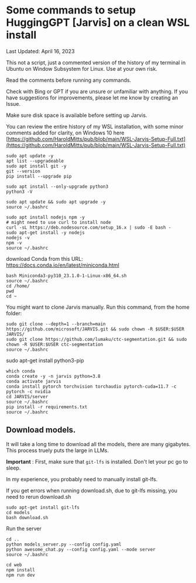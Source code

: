 # Some commands to setup HuggingGPT [Jarvis] on a clean WSL install 
Last Updated: April 16, 2023

This not a script, just a commented version of the history of my terminal in Ubuntu on Window Subsystem for Linux. Use at your own risk. 

Read the comments before running any commands.

Check with Bing or GPT if you are unsure or unfamiliar with anything. 
If you have suggestions for improvements, please let me know by creating an Issue.

Make sure disk space is available before setting up Jarvis.

You can review the entire history of my WSL installation, with some minor comments added for clarity, on Windows 10 here [https://github.com/HaroldMitts/pub/blob/main/WSL-Jarvis-Setup-Full.txt](https://github.com/HaroldMitts/pub/blob/main/WSL-Jarvis-Setup-Full.txt)


```
sudo apt update -y
apt list --upgradeable
sudo apt install git -y
git --version
pip install --upgrade pip
```

```
sudo apt install --only-upgrade python3
python3 -V
```

```
sudo apt update && sudo apt upgrade -y
source ~/.bashrc
```

```
sudo apt install nodejs npm -y
# might need to use curl to install node
curl -sL https://deb.nodesource.com/setup_16.x | sudo -E bash -
sudo apt-get install -y nodejs
nodejs -v
npm -v
source ~/.bashrc
```

download Conda from this URL: https://docs.conda.io/en/latest/miniconda.html

```
bash Miniconda3-py310_23.1.0-1-Linux-x86_64.sh
source ~/.bashrc
cd /home/
pwd
cd ~
```

You might want to clone Jarvis manually. Run this command, from the home folder:

```
sudo git clone --depth=1 --branch=main https://github.com/microsoft/JARVIS.git && sudo chown -R $USER:$USER JARVIS/
sudo git clone https://github.com/lumaku/ctc-segmentation.git && sudo chown -R $USER:$USER ctc-segmentation
source ~/.bashrc
```
sudo apt-get install python3-pip

```
which conda
conda create -y -n jarvis python=3.8
conda activate jarvis
conda install pytorch torchvision torchaudio pytorch-cuda=11.7 -c pytorch -c nvidia
cd JARVIS/server
source ~/.bashrc
pip install -r requirements.txt
source ~/.bashrc
```

## Download models. 

It will take a long time to download all the models, there are many gigabytes. This process truely puts the large in LLMs.

**Important** : First, make sure that `git-lfs` is installed. Don't let your pc go to sleep.

In my experience, you probably need to manually install git-lfs.

If you get errors when running download.sh, due to git-lfs missing, you need to rerun download.sh

```
sudo apt-get install git-lfs
cd models
bash download.sh 
```

Run the server

```
cd ..
python models_server.py --config config.yaml 
python awesome_chat.py --config config.yaml --mode server 
source ~/.bashrc
```

```
cd web
npm install
npm run dev
```